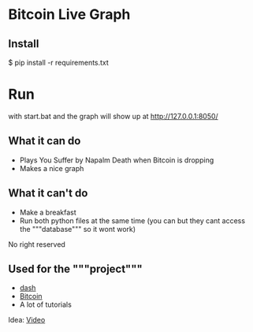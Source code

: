 # Bitcoin Live Graph
 
 ## Install
 
 $ pip install -r requirements.txt
 
 # Run
 
  with start.bat
 and the graph will show up at http://127.0.0.1:8050/


 ## What it can do


- Plays You Suffer by Napalm Death when Bitcoin is dropping
- Makes a nice graph

 ## What it can't do


- Make a breakfast
- Run both python files at the same time (you can but they cant access the """database""" so it wont work)

No right reserved

 ## Used for the """project"""

- [dash](www.dash.org)
- [Bitcoin](https://api.coinmarketcap.com/v1/ticker/bitcoin/)
- A lot of tutorials

 Idea:
	[Video](http://www.youtube.com/watch?feature=player_embedded&v=81zBnjh2VT8)
